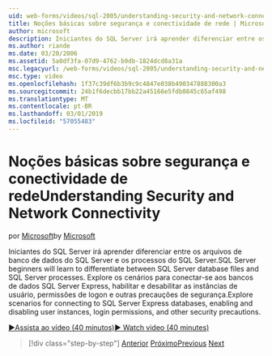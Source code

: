 ```yaml
---
uid: web-forms/videos/sql-2005/understanding-security-and-network-connectivity
title: Noções básicas sobre segurança e conectividade de rede | Microsoft Docs
author: microsoft
description: Iniciantes do SQL Server irá aprender diferenciar entre os arquivos de banco de dados do SQL Server e os processos do SQL Server. Explore os cenários para se conectar ao servidor do SQL E....
ms.author: riande
ms.date: 03/20/2006
ms.assetid: 5a0df3fa-07d9-4762-b9db-1824dcd8a31a
msc.legacyurl: /web-forms/videos/sql-2005/understanding-security-and-network-connectivity
msc.type: video
ms.openlocfilehash: 1f37c39df6b3b9c9c4847e038b490347888300a3
ms.sourcegitcommit: 24b1f6decbb17bb22a45166e5fdb0845c65af498
ms.translationtype: MT
ms.contentlocale: pt-BR
ms.lasthandoff: 03/01/2019
ms.locfileid: "57055483"
---
```

<a name="understanding-security-and-network-connectivity"></a><span data-ttu-id="e4f80-104">Noções básicas sobre segurança e conectividade de rede</span><span class="sxs-lookup"><span data-stu-id="e4f80-104">Understanding Security and Network Connectivity</span></span>
====================
<span data-ttu-id="e4f80-105">por [Microsoft](https://github.com/microsoft)</span><span class="sxs-lookup"><span data-stu-id="e4f80-105">by [Microsoft](https://github.com/microsoft)</span></span>

<span data-ttu-id="e4f80-106">Iniciantes do SQL Server irá aprender diferenciar entre os arquivos de banco de dados do SQL Server e os processos do SQL Server.</span><span class="sxs-lookup"><span data-stu-id="e4f80-106">SQL Server beginners will learn to differentiate between SQL Server database files and SQL Server processes.</span></span> <span data-ttu-id="e4f80-107">Explore os cenários para conectar-se aos bancos de dados SQL Server Express, habilitar e desabilitar as instâncias de usuário, permissões de logon e outras precauções de segurança.</span><span class="sxs-lookup"><span data-stu-id="e4f80-107">Explore scenarios for connecting to SQL Server Express databases, enabling and disabling user instances, login permissions, and other security precautions.</span></span>

[<span data-ttu-id="e4f80-108">&#9654;Assista ao vídeo (40 minutos)</span><span class="sxs-lookup"><span data-stu-id="e4f80-108">&#9654; Watch video (40 minutes)</span></span>](https://channel9.msdn.com/Blogs/ASP-NET-Site-Videos/understanding-security-and-network-connectivity)

> [!div class="step-by-step"]
> <span data-ttu-id="e4f80-109">[Anterior](more-structured-query-language.md)
> [Próximo](connecting-your-web-application-to-sql-server-2005-express-edition.md)</span><span class="sxs-lookup"><span data-stu-id="e4f80-109">[Previous](more-structured-query-language.md)
[Next](connecting-your-web-application-to-sql-server-2005-express-edition.md)</span></span>
